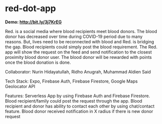 # red-dot-app

**Demo: http://bit.ly/3j7KrEG**

Red. is a social media where blood recipients meet blood donors. The blood donor has decreased over time during COVID-19 period due to many reasons. But, lives need to be reconnected with blood and Red. is bridging the gap. Blood recipients could simply post the blood requirement. The Red. app will show the request on the feed and send notification to the closest proximity blood donor user. The blood donor will be rewarded with points once the blood donation is done. 

Collaborator:
  Nurin Hidayatullah,
  Ridho Anugrah,
  Muhammad Aldien Said

Tech Stack:
  Expo,
  Firebase Auth,
  Firebase Firestore,
  Google Maps Geolocator API


Features:
  Serverless App by using Firebase Auth and Firebase Firestore. 
  Blood recipient/family could post the request through the app.
  Blood recipient and donor has ability to contact each other by using chat/contact feature. 
  Blood donor received notification in X radius if there is new donor request
  
 
